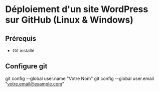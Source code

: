 # Déploiement d'un site WordPress sur GitHub (Linux & Windows)

## Prérequis 
- Git installé

## Configure git
git config --global user.name "Votre Nom"
git config --global user.email "votre.email@example.com"


